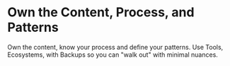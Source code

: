 # Own the Content, Process, and Patterns

Own the content, know your process and define your patterns.
Use Tools, Ecosystems, with Backups so you can "walk out" with minimal nuances.